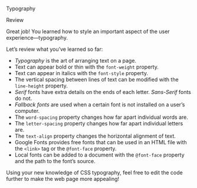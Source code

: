 Typography

Review

Great job! You learned how to style an important aspect of the user experience—typography.

Let’s review what you’ve learned so far:

*   _Typography_ is the art of arranging text on a page.
*   Text can appear bold or thin with the `font-weight` property.
*   Text can appear in italics with the `font-style` property.
*   The vertical spacing between lines of text can be modified with the `line-height` property.
*   _Serif_ fonts have extra details on the ends of each letter. _Sans-Serif_ fonts do not.
*   _Fallback fonts_ are used when a certain font is not installed on a user’s computer.
*   The `word-spacing` property changes how far apart individual words are.
*   The `letter-spacing` property changes how far apart individual letters are.
*   The `text-align` property changes the horizontal alignment of text.
*   Google Fonts provides free fonts that can be used in an HTML file with the `<link>` tag or the `@font-face` property.
*   Local fonts can be added to a document with the `@font-face` property and the path to the font’s source.

Using your new knowledge of CSS typography, feel free to edit the code further to make the web page more appealing!